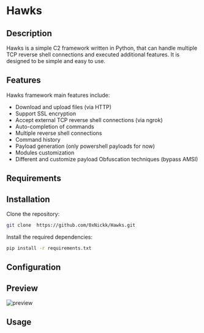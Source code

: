 # Hawks 

## Description
Hawks is a simple C2 framework written in Python, that can handle multiple TCP reverse shell connections and executed additional features. It is designed to be simple and easy to use. 

## Features

Hawks framework main features include:

- Download and upload files (via HTTP)
- Support SSL encryption 
- Accept external TCP reverse shell connections (via ngrok)
- Auto-completion of commands
- Multiple reverse shell connections
- Command history
- Payload generation (only powershell payloads for now)
- Modules customization
- Different and customize payload Obfuscation techniques (bypass AMSI)

## Requirements

## Installation

Clone the repository:
```bash
git clone  https://github.com/0xNickk/Hawks.git
```

Install the required dependencies:
```bash
pip install -r requirements.txt
```

## Configuration


## Preview
![preview](https://github.com/0xNickk/Hawks/assets/96845504/e3e6c604-3c0f-4e32-abef-9a37ac6a8c93)


## Usage




